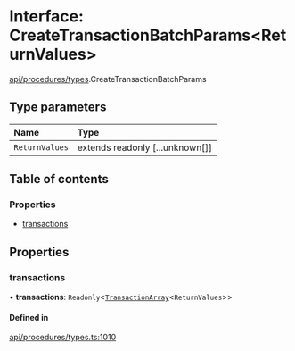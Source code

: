 # Interface: CreateTransactionBatchParams<ReturnValues\>

[api/procedures/types](../wiki/api.procedures.types).CreateTransactionBatchParams

## Type parameters

| Name | Type |
| :------ | :------ |
| `ReturnValues` | extends readonly [...unknown[]] |

## Table of contents

### Properties

- [transactions](../wiki/api.procedures.types.CreateTransactionBatchParams#transactions)

## Properties

### transactions

• **transactions**: `Readonly`<[`TransactionArray`](../wiki/types#transactionarray)<`ReturnValues`\>\>

#### Defined in

[api/procedures/types.ts:1010](https://github.com/PolymeshAssociation/polymesh-sdk/blob/2d3ac2ae/src/api/procedures/types.ts#L1010)
